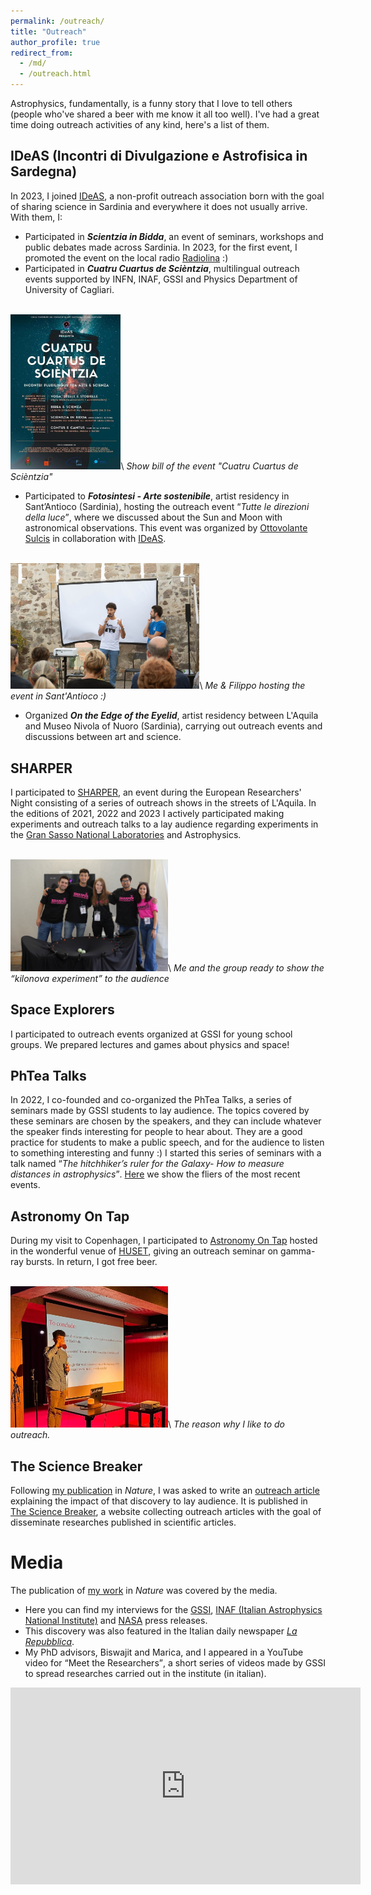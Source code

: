```yaml
---
permalink: /outreach/
title: "Outreach"
author_profile: true
redirect_from: 
  - /md/
  - /outreach.html
---
```


Astrophysics, fundamentally, is a funny story that I love to tell others (people who've shared a beer with me know it all too well). I've had a great time doing outreach activities of any kind, here's a list of them.

IDeAS (Incontri di Divulgazione e Astrofisica in Sardegna)
------

In 2023, I joined [IDeAS](https://linktr.ee/ideas_1794), a non-profit outreach association born with the goal of sharing science in Sardinia and everywhere it does not usually arrive. With them, I:
* Participated in **_Scientzia in Bidda_**, an event of seminars, workshops and public debates made across Sardinia. In 2023, for the first event, I promoted the event on the local radio [Radiolina](https://radiolina.it/) :) 
* Participated in **_Cuatru Cuartus de Scièntzia_**, multilingual outreach events
supported by INFN, INAF, GSSI and Physics Department of University of
Cagliari.

<br/><img src='/images/4CuartusDeScientzia.jpeg' style="width:35%; height=35%">\\
_Show bill of the event "Cuatru Cuartus de Scièntzia"_

* Participated to **_Fotosintesi - Arte sostenibile_**, artist residency in Sant’Antioco (Sardinia), hosting the outreach event <q>_Tutte le direzioni della luce_</q>, where we discussed about the Sun and Moon with astronomical observations. This event was organized by [Ottovolante Sulcis](https://ottovolantesulcis.it/) in collaboration with [IDeAS](https://linktr.ee/ideas_1794). 

<br/><img src="/images/Sant'Antioco.jpg" style="width:60%; height=60%">\\
_Me & Filippo hosting the event in Sant'Antioco :)_

* Organized **_On the Edge of the Eyelid_**, artist residency between L'Aquila and Museo Nivola of Nuoro (Sardinia), carrying out outreach events and discussions between art and science. 

SHARPER
------

I participated to [SHARPER](https://www.sharper-night.it/), an event during the European Researchers' Night consisting of a series of outreach shows in the streets of L'Aquila. In the editions of 2021, 2022 and 2023 I actively participated making experiments and outreach talks to a lay audience regarding experiments in the [Gran Sasso National Laboratories](https://www.lngs.infn.it/it) and Astrophysics.

<br/><img src="/images/sharper_night.jpg" style="width:50%; height=50%">\\
_Me and the group ready to show the <q>kilonova experiment</q> to the audience_


Space Explorers
------

I participated to outreach events organized at GSSI for young school groups. We prepared lectures and games about physics and space!



PhTea Talks
------

In 2022, I co-founded and co-organized the PhTea Talks, a series of seminars made by GSSI students to lay audience. The topics covered by these seminars are chosen by the speakers, and they can include whatever the speaker finds interesting for people to hear about. They are a good practice for students to make a public speech, and for the audience to listen to something interesting and funny :) I started this series of seminars with a talk named <q>_The hitchhiker’s ruler for the Galaxy- How to measure distances in astrophysics_</q>. [Here](https://www.instagram.com/alumni.gssi/) we show the fliers of the most recent events. 


Astronomy On Tap
------

During my visit to Copenhagen, I participated to [Astronomy On Tap](https://astronomyontap.org/) hosted in the wonderful venue of [HUSET](https://huset.kk.dk/en), giving an outreach seminar on gamma-ray bursts. In return, I got free beer.  

<br/><img src="/images/AOT.jpg" style="width:50%; height=50%">\\
_The reason why I like to do outreach._


The Science Breaker
------

Following [my publication](https://www.nature.com/articles/s41586-022-05404-7) in _Nature_, I was asked to write an [outreach article](https://www.thesciencebreaker.org/breaks/earth-space/long-or-short-doesnt-matter-the-tale-of-an-unusual-gamma-ray-burst) explaining the impact of that discovery to lay audience. It is published in [The Science Breaker](https://www.thesciencebreaker.org/), a website collecting outreach articles with the goal of disseminate researches published in scientific articles.


Media
======

The publication of [my work](https://www.nature.com/articles/s41586-022-05404-7) in _Nature_ was covered by the media. 

* Here you can find my interviews for the [GSSI](https://www.gssi.it/communication/news-events/item/20826-sorprendenti-lampi-gamma-ad-alta-energia-dalla-fusione-di-due-stelle-di-neutroni), [INAF (Italian Astrophysics National Institute)](https://www.media.inaf.it/2022/12/07/gssi-inaf-grb-211211a/) and [NASA](https://www.nasa.gov/universe/nasa-missions-probe-game-changing-cosmic-explosion/) press releases. 
* This discovery was also featured in the Italian daily newspaper [_La Repubblica_](https://www.repubblica.it/cronaca/2022/12/07/news/spazio_scoperti_lampi_gamma_ad_alta_energia_dalla_fusione_di_due_stelle_di_neutroni-377897469/?__vfz=medium%3Dsharebar&fbclid=PAQ0xDSwKEFwNleHRuA2FlbQIxMQABp-BRqZ6tQGD9jmu068Jd75mcQINhOnahRW4GVlcd_TFWwtIIxvunqFJygEgh_aem_i7-CvmYSI4zezffQnsMrIQ). 
* My PhD advisors, Biswajit and Marica, and I appeared in a YouTube video for <q>Meet the Researchers</q>, a short series of videos made by GSSI to spread researches carried out in the institute (in italian). 

<html lang="it">
<head>
  <meta charset="UTF-8">
  <title>Video YouTube</title>
</head>
<body>

<iframe width="560" height="315" 
        src="https://www.youtube.com/embed/W5-r73_2c8U" 
        title="YouTube video player" 
        frameborder="0" 
        allow="accelerometer; autoplay; clipboard-write; encrypted-media; gyroscope; picture-in-picture; web-share" 
        allowfullscreen>
</iframe>
</body>
</html>
